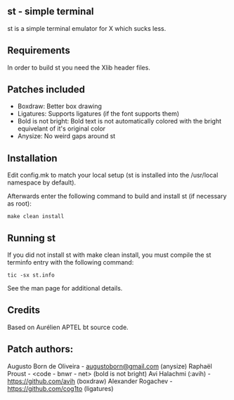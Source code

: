 st - simple terminal
--------------------
st is a simple terminal emulator for X which sucks less.


Requirements
------------
In order to build st you need the Xlib header files.


Patches included
----------------
- Boxdraw:
    Better box drawing
- Ligatures:
    Supports ligatures (if the font supports them)
- Bold is not bright:
    Bold text is not automatically colored with the bright equivelant of it's original color
- Anysize:
    No weird gaps around st


Installation
------------
Edit config.mk to match your local setup (st is installed into
the /usr/local namespace by default).

Afterwards enter the following command to build and install st (if
necessary as root):

    make clean install

Running st
----------
If you did not install st with make clean install, you must compile
the st terminfo entry with the following command:

    tic -sx st.info

See the man page for additional details.

Credits
-------
Based on Aurélien APTEL <aurelien dot aptel at gmail dot com> bt source code.

Patch authors:
--------------
Augusto Born de Oliveira - augustoborn@gmail.com (anysize)
Raphaël Proust - <code - bnwr - net> (bold is not bright)
Avi Halachmi (:avih) - https://github.com/avih (boxdraw)
Alexander Rogachev - https://github.com/cog1to (ligatures)
